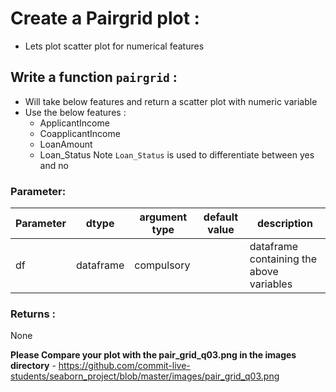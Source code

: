# Create a Pairgrid plot :

* Lets plot scatter plot for numerical features

## Write a function `pairgrid` :

* Will take below features and return a scatter plot with numeric variable
* Use the below features :
    - ApplicantIncome
    - CoapplicantIncome
    - LoanAmount
    - Loan_Status
Note `Loan_Status` is used to differentiate  between yes and no


### Parameter:

| Parameter | dtype | argument type | default value | description |
| --- | --- | --- | --- | --- | 
| df| dataframe | compulsory |  | dataframe containing the above variables |

### Returns :

None

**Please Compare your plot with the pair_grid_q03.png in the images directory** - https://github.com/commit-live-students/seaborn_project/blob/master/images/pair_grid_q03.png
